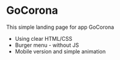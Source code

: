 # GoCorona
This simple landing page for app GoCorona
<ul>
  <li>Using clear HTML/CSS</li>
  <li>Burger menu - without JS</li>
  <li>Mobile version and simple animation</li>
</ul>

